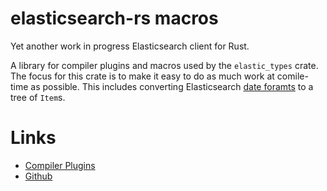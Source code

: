 # elasticsearch-rs macros
Yet another work in progress Elasticsearch client for Rust.

A library for compiler plugins and macros used by the `elastic_types` crate. The focus for this crate is to make it easy to do as much work at comile-time as possible. This includes converting Elasticsearch [date foramts](https://www.elastic.co/guide/en/elasticsearch/reference/2.1/mapping-date-format.html) to a tree of `Item`s.

# Links
- [Compiler Plugins](https://doc.rust-lang.org/book/compiler-plugins.html)
- [Github](https://github.com/KodrAus/elasticsearch-rs)
